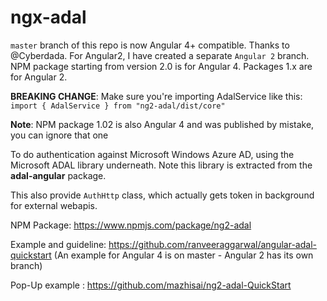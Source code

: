 # ngx-adal

`master` branch of this repo is now Angular 4+ compatible. Thanks to @Cyberdada.
For Angular2, I have created a separate `Angular 2` branch. NPM package starting from version 2.0 is for Angular 4. Packages 1.x are for Angular 2.

**BREAKING CHANGE**: Make sure you're importing AdalService like this: `import { AdalService } from "ng2-adal/dist/core"`

**Note**: NPM package 1.02 is also Angular 4 and was published by mistake, you can ignore that one


To do authentication against Microsoft Windows Azure AD, using the Microsoft ADAL library underneath. Note this library is extracted from the <b>adal-angular</b> package.

This also provide `AuthHttp` class, which actually gets token in background for external webapis.

NPM Package: https://www.npmjs.com/package/ng2-adal

Example and guideline: 
https://github.com/ranveeraggarwal/angular-adal-quickstart (An example for Angular 4 is on master - Angular 2 has its own branch)

Pop-Up example : https://github.com/mazhisai/ng2-adal-QuickStart
